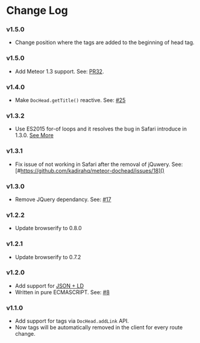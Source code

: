 # Change Log

### v1.5.0

* Change position where the tags are added to the beginning of head tag.

### v1.5.0

* Add Meteor 1.3 support. See: [PR32](https://github.com/kadirahq/meteor-dochead/pull/32).

### v1.4.0
* Make `DocHead.getTitle()` reactive. See: [#25](https://github.com/kadirahq/meteor-dochead/pull/25)

### v1.3.2
* Use ES2015 for-of loops and it resolves the bug in Safari introduce in 1.3.0. [See More](https://github.com/kadirahq/meteor-dochead/commit/c0ce85d573e5dbf8cfa0ae02fa7f777743059276#commitcomment-14028289)

### v1.3.1
* Fix issue of not working in Safari after the removal of jQuwery. See: [#https://github.com/kadirahq/meteor-dochead/issues/18]()

### v1.3.0
* Remove JQuery dependancy. See: [#17](https://github.com/kadirahq/meteor-dochead/pull/17)

### v1.2.2
* Update browserify to 0.8.0

### v1.2.1
* Update browserify to 0.7.2

### v1.2.0

* Add support for [JSON + LD](https://github.com/kadirahq/meteor-dochead#docheadaddldjsonscriptjsonobj)
* Written in pure ECMASCRIPT. See: [#8](https://github.com/kadirahq/meteor-dochead/pull/8) 

### v1.1.0

* Add support for <link> tags via `DocHead.addLink` API.
* Now tags will be automatically removed in the client for every route change.
